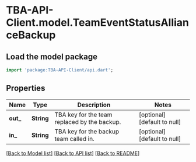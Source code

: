 # TBA-API-Client.model.TeamEventStatusAllianceBackup

## Load the model package
```dart
import 'package:TBA-API-Client/api.dart';
```

## Properties
Name | Type | Description | Notes
------------ | ------------- | ------------- | -------------
**out_** | **String** | TBA key for the team replaced by the backup. | [optional] [default to null]
**in_** | **String** | TBA key for the backup team called in. | [optional] [default to null]

[[Back to Model list]](../README.md#documentation-for-models) [[Back to API list]](../README.md#documentation-for-api-endpoints) [[Back to README]](../README.md)


